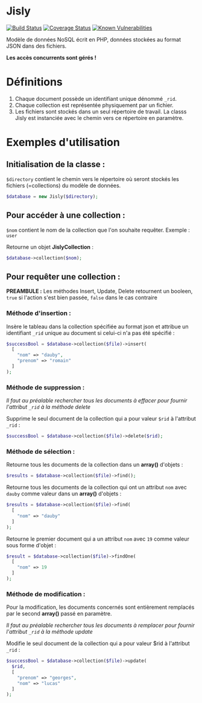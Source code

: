 Jisly
========

[![Build Status](https://travis-ci.org/r0mdau/jisly.svg?branch=master)](https://travis-ci.org/r0mdau/jisly)
[![Coverage Status](https://coveralls.io/repos/github/r0mdau/jisly/badge.svg?branch=master)](https://coveralls.io/github/r0mdau/jisly?branch=master)
[![Known Vulnerabilities](https://snyk.io/test/github/r0mdau/jisly/badge.svg?targetFile=composer.lock)](https://snyk.io/test/github/r0mdau/jisly?targetFile=composer.lock)

Modèle de données NoSQL écrit en PHP, données stockées au format JSON dans des fichiers.

**Les accès concurrents sont gérés !**

# Définitions

1. Chaque document possède un identifiant unique dénommé `_rid`.
2. Chaque collection est représentée physiquement par un fichier.
3. Les fichiers sont stockés dans un seul répertoire de travail. La classs Jisly est instanciée avec le chemin vers ce répertoire en paramètre.

# Exemples d'utilisation

## Initialisation de la classe :

`$directory` contient le chemin vers le répertoire où seront stockés les fichiers (=collections) du modèle de données.

```php
$database = new Jisly($directory);
```

## Pour accéder à une collection :

`$nom` contient le nom de la collection que l'on souhaite requêter. Exemple : `user`

Retourne un objet **JislyCollection** :
```php
$database->collection($nom);
```

## Pour requêter une collection :

**PREAMBULE :**
Les méthodes Insert, Update, Delete retournent un booleen, `true` si l'action s'est bien passée, `false` dans le cas contraire

### Méthode d'insertion :

Insère le tableau dans la collection spécifiée au format json et attribue un identifiant `_rid` unique au document 
si celui-ci n'a pas été spécifié :
```php
$successBool = $database->collection($file)->insert(
  [
    "nom" => "dauby", 
    "prenom" => "romain"
  ]
);
```

### Méthode de suppression :

*Il faut au préalable rechercher tous les documents à effacer pour fournir l'attribut `_rid` à la méthode delete*

Supprime le seul document de la collection qui a pour valeur `$rid` à l'attribut `_rid` :
```php
$successBool = $database->collection($file)->delete($rid);
```

### Méthode de sélection :

Retourne tous les documents de la collection dans un **array()** d'objets :
```php
$results = $database->collection($file)->find();
```

Retourne tous les documents de la collection qui ont un attribut `nom` avec `dauby` comme valeur dans un **array()** 
d'objets :
```php
$results = $database->collection($file)->find(
  [
    "nom" => "dauby"
  ]
);
```

Retourne le premier document qui a un attribut `nom` avec `19` comme valeur sous forme d'objet :
```php
$result = $database->collection($file)->findOne(
  [
    "nom" => 19
  ]
);
```

### Méthode de modification :

Pour la modification, les documents concernés sont entièrement remplacés par le second **array()** passé en paramètre.

*Il faut au préalable rechercher tous les documents à remplacer pour fournir l'attribut `_rid` à la méthode update*

Modifie le seul document de la collection qui a pour valeur $rid à l'attribut `_rid` :
```php
$successBool = $database->collection($file)->update(
  $rid,
  [
    "prenom" => "georges", 
    "nom" => "lucas"
  ]
);
```
